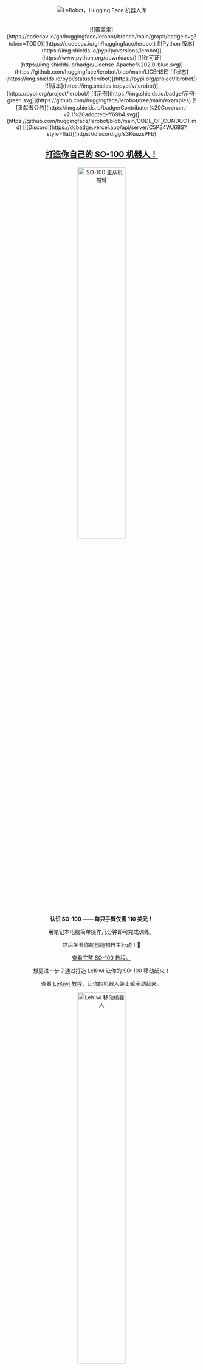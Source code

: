 <p align="center">
  <picture>
    <source media="(prefers-color-scheme: dark)" srcset="media/lerobot-logo-thumbnail.png">
    <source media="(prefers-color-scheme: light)" srcset="media/lerobot-logo-thumbnail.png">
    <img alt="LeRobot，Hugging Face 机器人库" src="media/lerobot-logo-thumbnail.png" style="max-width: 100%;">
  </picture>
  <br/>
  <br/>
</p>
<div align="center">
[![覆盖率](https://codecov.io/gh/huggingface/lerobot/branch/main/graph/badge.svg?token=TODO)](https://codecov.io/gh/huggingface/lerobot)
[![Python 版本](https://img.shields.io/pypi/pyversions/lerobot)](https://www.python.org/downloads/)
[![许可证](https://img.shields.io/badge/License-Apache%202.0-blue.svg)](https://github.com/huggingface/lerobot/blob/main/LICENSE)
[![状态](https://img.shields.io/pypi/status/lerobot)](https://pypi.org/project/lerobot/)
[![版本](https://img.shields.io/pypi/v/lerobot)](https://pypi.org/project/lerobot/)
[![示例](https://img.shields.io/badge/示例-green.svg)](https://github.com/huggingface/lerobot/tree/main/examples)
[![贡献者公约](https://img.shields.io/badge/Contributor%20Covenant-v2.1%20adopted-ff69b4.svg)](https://github.com/huggingface/lerobot/blob/main/CODE_OF_CONDUCT.md)
[![Discord](https://dcbadge.vercel.app/api/server/C5P34WJ68S?style=flat)](https://discord.gg/s3KuuzsPFb)
</div>
<h2 align="center">
    <p><a href="https://github.com/huggingface/lerobot/blob/main/examples/10_use_so100.md">
        打造你自己的 SO-100 机器人！</a></p>
</h2>
<div align="center">
  <img src="media/so100/leader_follower.webp?raw=true" alt="SO-100 主从机械臂" title="SO-100 主从机械臂" width="50%">
  <p><strong>认识 SO-100 —— 每只手臂仅需 110 美元！</strong></p>
  <p>用笔记本电脑简单操作几分钟即可完成训练。</p>
  <p>然后坐看你的创造物自主行动！🤯</p>
  <p><a href="https://github.com/huggingface/lerobot/blob/main/examples/10_use_so100.md">
      查看完整 SO-100 教程。</a></p>
  <p>想更进一步？通过打造 LeKiwi 让你的 SO-100 移动起来！</p>
  <p>查看 <a href="https://github.com/huggingface/lerobot/blob/main/examples/11_use_lekiwi.md">LeKiwi 教程</a>，让你的机器人装上轮子动起来。</p>
  <img src="media/lekiwi/kiwi.webp?raw=true" alt="LeKiwi 移动机器人" title="LeKiwi 移动机器人" width="50%">
</div>
<br/>
<h3 align="center">
    <p>LeRobot：面向现实世界机器人的尖端人工智能</p>
</h3>
---
🤗 LeRobot 旨在为 PyTorch 中的现实世界机器人提供模型、数据集和工具。目标是降低机器人技术的入门门槛，让每个人都能通过共享数据集和预训练模型做出贡献并从中受益。
🤗 LeRobot 包含已被证明可以迁移到现实世界的最先进方法，重点在于模仿学习和强化学习。
🤗 LeRobot 已经提供了一组预训练模型、人类收集的示范数据集和模拟环境，让你无需组装机器人即可开始使用。在接下来的几周内，计划为市场上最经济实惠且功能强大的机器人增加更多现实世界机器人技术的支持。
🤗 LeRobot 在 Hugging Face 社区页面上托管预训练模型和数据集：[huggingface.co/lerobot](https://huggingface.co/lerobot)
#### 模拟环境中的预训练模型示例
<table>
  <tr>
    <td><img src="media/gym/aloha_act.gif" width="100%" alt="ALOHA 环境中的 ACT 策略"/></td>
    <td><img src="media/gym/simxarm_tdmpc.gif" width="100%" alt="SimXArm 环境中的 TDMPC 策略"/></td>
    <td><img src="media/gym/pusht_diffusion.gif" width="100%" alt="PushT 环境中的 Diffusion 策略"/></td>
  </tr>
  <tr>
    <td align="center">ALOHA 环境中的 ACT 策略</td>
    <td align="center">SimXArm 环境中的 TDMPC 策略</td>
    <td align="center">PushT 环境中的 Diffusion 策略</td>
  </tr>
</table>
### 致谢
- 感谢 Tony Zhao、Zipeng Fu 及其同事开源 ACT 策略、ALOHA 环境和数据集。我们的版本改编自 [ALOHA](https://tonyzhaozh.github.io/aloha) 和 [Mobile ALOHA](https://mobile-aloha.github.io)。
- 感谢 Cheng Chi、Zhenjia Xu 及其同事开源 Diffusion 策略、Pusht 环境和数据集，以及 UMI 数据集。我们的版本改编自 [Diffusion Policy](https://diffusion-policy.cs.columbia.edu) 和 [UMI Gripper](https://umi-gripper.github.io)。
- 感谢 Nicklas Hansen、Yunhai Feng 及其同事开源 TDMPC 策略、Simxarm 环境和数据集。我们的版本改编自 [TDMPC](https://github.com/nicklashansen/tdmpc) 和 [FOWM](https://www.yunhaifeng.com/FOWM)。
- 感谢 Antonio Loquercio 和 Ashish Kumar 的早期支持。
- 感谢 [Seungjae (Jay) Lee](https://sjlee.cc/)、[Mahi Shafiullah](https://mahis.life/) 及其同事开源 [VQ-BeT](https://sjlee.cc/vq-bet/) 策略，并帮助我们将代码库适配到我们的仓库中。该策略改编自 [VQ-BeT 仓库](https://github.com/jayLEE0301/vq_bet_official)。
## 安装
下载我们的源代码：
```bash
git clone https://github.com/huggingface/lerobot.git
cd lerobot
```
创建并激活一个 Python 3.10 的虚拟环境，例如使用 [`miniconda`](https://docs.anaconda.com/free/miniconda/index.html)：
```bash
conda create -y -n lerobot python=3.10
conda activate lerobot
```
如果使用 `miniconda` 且环境中没有安装 `ffmpeg`：
```bash
conda install ffmpeg
```
安装 🤗 LeRobot：
```bash
pip install --no-binary=av -e .
```
> **注意：** 如果遇到构建错误，可能需要安装额外的依赖项（`cmake`、`build-essential` 和 `ffmpeg libs`）。在 Linux 上运行：
`sudo apt-get install cmake build-essential python-dev pkg-config libavformat-dev libavcodec-dev libavdevice-dev libavutil-dev libswscale-dev libswresample-dev libavfilter-dev pkg-config`。其他系统请参考：[Compiling PyAV](https://pyav.org/docs/develop/overview/installation.html#bring-your-own-ffmpeg)
对于模拟环境，🤗 LeRobot 提供了可以通过额外安装的 gymnasium 环境：
- [aloha](https://github.com/huggingface/gym-aloha)
- [xarm](https://github.com/huggingface/gym-xarm)
- [pusht](https://github.com/huggingface/gym-pusht)
例如，要安装包含 aloha 和 pusht 的 🤗 LeRobot，使用：
```bash
pip install --no-binary=av -e ".[aloha, pusht]"
```
要使用 [Weights and Biases](https://docs.wandb.ai/quickstart) 进行实验跟踪，请登录：
```bash
wandb login
```
（注意：还需要在配置中启用 WandB。见下文。）
## 快速浏览
```
.
├── examples             # 包含演示示例，从这里开始了解 LeRobot
|   └── advanced         # 包含更多高级示例，适合已经掌握基础的用户
├── lerobot
|   ├── configs          # 包含所有可以在命令行中覆盖的配置类
|   ├── common           # 包含类和工具
|   |   ├── datasets       # 各种人类示范数据集：aloha、pusht、xarm
|   |   ├── envs           # 各种模拟环境：aloha、pusht、xarm
|   |   ├── policies       # 各种策略：act、diffusion、tdmpc
|   |   ├── robot_devices  # 各种真实设备：dynamixel 电机、opencv 摄像头、koch 机器人
|   |   └── utils          # 各种工具
|   └── scripts          # 包含通过命令行执行的函数
|       ├── eval.py                 # 加载策略并在环境中评估
|       ├── train.py                # 通过模仿学习和/或强化学习训练策略
|       ├── control_robot.py        # 远程操作真实机器人，记录数据，运行策略
|       ├── push_dataset_to_hub.py  # 将数据集转换为 LeRobot 数据集格式并上传到 Hugging Face hub
|       └── visualize_dataset.py    # 加载数据集并渲染其示范
├── outputs               # 包含脚本执行结果：日志、视频、模型检查点
└── tests                 # 包含用于持续集成的 pytest 工具
```
### 可视化数据集
查看 [示例 1](./examples/1_load_lerobot_dataset.py)，了解如何使用我们的数据集类，该类会自动从 Hugging Face hub 下载数据。
你也可以通过命令行运行我们的脚本，从 hub 上本地可视化数据集中的片段：
```bash
python lerobot/scripts/visualize_dataset.py \
    --repo-id lerobot/pusht \
    --episode-index 0
```
或者从本地文件夹中的数据集，使用 `root` 选项和 `--local-files-only`（在以下情况下，数据集将在 `./my_local_data_dir/lerobot/pusht` 中搜索）：
```bash
python lerobot/scripts/visualize_dataset.py \
    --repo-id lerobot/pusht \
    --root ./my_local_data_dir \
    --local-files-only 1 \
    --episode-index 0
```
它将打开 `rerun.io` 并显示摄像头流、机器人状态和动作，如下所示：
https://github-production-user-asset-6210df.s3.amazonaws.com/4681518/328035972-fd46b787-b532-47e2-bb6f-fd536a55a7ed.mov?X-Amz-Algorithm=AWS4-HMAC-SHA256&X-Amz-Credential=AKIAVCODYLSA53PQK4ZA%2F20240505%2Fus-east-1%2Fs3%2Faws4_request&X-Amz-Date=20240505T172924Z&X-Amz-Expires=300&X-Amz-Signature=d680b26c532eeaf80740f08af3320d22ad0b8a4e4da1bcc4f33142c15b509eda&X-Amz-SignedHeaders=host&actor_id=24889239&key_id=0&repo_id=748713144
我们的脚本还可以可视化存储在远程服务器上的数据集。更多说明请参见 `python lerobot/scripts/visualize_dataset.py --help`。
### `LeRobotDataset` 格式
`LeRobotDataset` 格式的数据集非常易于使用。它可以从 Hugging Face hub 上的仓库或本地文件夹加载，例如 `dataset = LeRobotDataset("lerobot/aloha_static_coffee")`，并且可以像任何 Hugging Face 和 PyTorch 数据集一样进行索引。例如，`dataset[0]` 将从数据集中检索单个时间帧，包含观察结果和动作，作为 PyTorch 张量，可以直接输入模型。
`LeRobotDataset` 的一个特点是，它不仅可以检索单个帧，还可以基于与索引帧的时间关系检索多个帧，通过设置 `delta_timestamps` 为相对于索引帧的相对时间列表。例如，使用 `delta_timestamps = {"observation.image": [-1, -0.5, -0.2, 0]}`，可以检索给定索引的 4 帧：3 个“先前”帧（1 秒、0.5 秒和 0.2 秒前）和索引帧本身（对应 0 条目）。更多关于 `delta_timestamps` 的细节，请参见示例 [1_load_lerobot_dataset.py](examples/1_load_lerobot_dataset.py)。
在底层，`LeRobotDataset` 格式使用了多种序列化数据的方式，如果你计划更密切地使用这种格式，了解这些方式可能会有所帮助。我们尝试创建一种灵活而简单的数据集格式，涵盖强化学习和机器人技术中的大多数特征和特殊性，无论是在模拟环境还是现实世界中，重点是摄像头和机器人状态，但可以轻松扩展到其他类型的感官输入，只要它们可以用张量表示。
以下是典型 `LeRobotDataset` 实例化 `dataset = LeRobotDataset("lerobot/aloha_static_coffee")` 的重要细节和内部结构组织。具体特征会因数据集而异，但主要方面不变：
```
数据集属性：
  ├ hf_dataset: 一个 Hugging Face 数据集（由 Arrow/parquet 支持）。典型特征示例：
  │  ├ observation.images.cam_high (VideoFrame):
  │  │   VideoFrame = {'path': mp4 视频路径, 'timestamp' (float32): 视频中的时间戳}
  │  ├ observation.state (float32 列表): 机械臂关节位置（例如）
  │  ... (更多观察结果)
  │  ├ action (float32 列表): 机械臂关节目标位置（例如）
  │  ├ episode_index (int64): 该样本的片段索引
  │  ├ frame_index (int64): 该样本在片段中的帧索引；每个片段从 0 开始
  │  ├ timestamp (float32): 片段中的时间戳
  │  ├ next.done (bool): 表示片段结束；每个片段的最后一帧为 True
  │  └ index (int64): 整个数据集中的通用索引
  ├ episode_data_index: 包含每个片段的起始和结束索引的 2 个张量
  │  ├ from (1D int64 张量): 每个片段的第一帧索引 — 形状 (num episodes,) 从 0 开始
  │  └ to: (1D int64 张量): 每个片段的最后一帧索引 — 形状 (num episodes,)
  ├ stats: 数据集中每个特征的统计信息字典（最大值、平均值、最小值、标准差），例如
  │  ├ observation.images.cam_high: {'max': 与维度数相同的张量（例如 `(c, 1, 1)` 用于图像，`(c,)` 用于状态），等等。}
  │  ...
  ├ info: 数据集的元数据字典
  │  ├ codebase_version (str): 记录创建数据集时使用的代码库版本
  │  ├ fps (float): 数据集记录/同步的帧率
  │  ├ video (bool): 指示帧是否编码为 mp4 视频文件以节省空间或存储为 png 文件
  │  └ encoding (dict): 如果是视频，记录使用 ffmpeg 编码视频的主要选项
  ├ videos_dir (Path): 存储/访问 mp4 视频或 png 图像的位置
  └ camera_keys (字符串列表): 访问数据集中摄像头特征的键（例如 `["observation.images.cam_high", ...]`）
```
`LeRobotDataset` 使用几种广泛使用的文件格式序列化其各个部分，即：
- hf_dataset 使用 Hugging Face 数据集库序列化为 parquet
- 视频存储为 mp4 格式以节省空间
- 元数据存储为纯 json/jsonl 文件
数据集可以无缝上传/下载到 HuggingFace hub。要在本地数据集上工作，如果不在默认的 `~/.cache/huggingface/lerobot` 位置，可以使用 `root` 参数指定其位置。
### 评估预训练策略
查看 [示例 2](./examples/2_evaluate_pretrained_policy.py)，了解如何从 Hugging Face hub 下载预训练策略，并在其对应环境中运行评估。
我们还提供了一个功能更强大的脚本，可以在同一 rollout 期间并行评估多个环境。以下是一个在 [lerobot/diffusion_pusht](https://huggingface.co/lerobot/diffusion_pusht) 上托管的预训练模型的示例：
```bash
python lerobot/scripts/eval.py \
    --policy.path=lerobot/diffusion_pusht \
    --env.type=pusht \
    --eval.batch_size=10 \
    --eval.n_episodes=10 \
    --policy.use_amp=false \
    --policy.device=cuda


```
注意：训练完自己的策略后，可以使用以下命令重新评估检查点：
```bash
python lerobot/scripts/eval.py --policy.path={OUTPUT_DIR}/checkpoints/last/pretrained_model
```
更多说明请参见 `python lerobot/scripts/eval.py --help`。
### 训练自己的策略
查看 [示例 3](./examples/3_train_policy.py)，了解如何使用我们的核心库在 Python 中训练模型，以及 [示例 4](./examples/4_train_policy_with_script.md)，了解如何通过命令行使用我们的训练脚本。
要使用 wandb 记录训练和评估曲线，请确保已运行 `wandb login` 作为一次性设置步骤。然后，在运行上述训练命令时，通过添加 `--wandb.enable=true` 在配置中启用 WandB。
终端中还会以黄色显示指向 wandb 日志的链接。以下是它们在浏览器中的示例。请同时查看了解日志中常用指标的解释。
注意：为了效率，训练期间每个检查点仅评估少量片段。你可以使用 `--eval.n_episodes=500` 来评估比默认更多的片段。或者在训练后，你可能希望在更多片段上重新评估最佳检查点或更改评估设置。更多说明请参见 `python lerobot/scripts/eval.py --help`。
#### 复现最先进（SOTA）结果
我们在 [hub 页面](https://huggingface.co/lerobot) 提供了一些预训练策略，可以达到最先进的性能。你可以通过加载其运行的配置来复现它们的训练。只需运行：
```bash
python lerobot/scripts/train.py --config_path=lerobot/diffusion_pusht
```
即可复现 Diffusion Policy 在 PushT 任务上的 SOTA 结果。
## 贡献
如果你想为 🤗 LeRobot 做出贡献，请查看我们的[贡献指南](https://github.com/huggingface/lerobot/blob/main/CONTRIBUTING.md)。
### 添加预训练策略
训练完策略后，你可以使用类似 `${hf_user}/${repo_name}` 的 hub id（例如 [lerobot/diffusion_pusht](https://huggingface.co/lerobot/diffusion_pusht)）将其上传到 Hugging Face hub。
首先需要找到位于实验目录中的检查点文件夹（例如 `outputs/train/2024-05-05/20-21-12_aloha_act_default/checkpoints/002500`）。其中有一个 `pretrained_model` 目录，应包含：
- `config.json`：策略配置的序列化版本（遵循策略的数据类配置）。
- `model.safetensors`：一组 `torch.nn.Module` 参数，以 [Hugging Face Safetensors](https://huggingface.co/docs/safetensors/index) 格式保存。
- `train_config.json`：包含训练使用的所有参数的统一配置。策略配置应与 `config.json` 完全匹配。这对于想要评估你的策略或复现结果的人很有用。
要将这些上传到 hub，运行以下命令：
```bash
huggingface-cli upload ${hf_user}/${repo_name} path/to/pretrained_model
```
查看 [eval.py](https://github.com/huggingface/lerobot/blob/main/lerobot/scripts/eval.py) 了解其他人如何使用你的策略的示例。
### 通过性能分析改进代码
以下是一个代码片段示例，用于分析策略评估的性能：
```python
from torch.profiler import profile, record_function, ProfilerActivity
def trace_handler(prof):
    prof.export_chrome_trace(f"tmp/trace_schedule_{prof.step_num}.json")
with profile(
    activities=[ProfilerActivity.CPU, ProfilerActivity.CUDA],
    schedule=torch.profiler.schedule(
        wait=2,
        warmup=2,
        active=3,
    ),
    on_trace_ready=trace_handler
) as prof:
    with record_function("eval_policy"):
        for i in range(num_episodes):
            prof.step()
            # 插入要分析的代码，可能是 eval_policy 函数的整个主体
```
## 引用
如果你想，可以引用这项工作：
```bibtex
@misc{cadene2024lerobot,
    author = {Cadene, Remi and Alibert, Simon and Soare, Alexander and Gallouedec, Quentin and Zouitine, Adil and Wolf, Thomas},
    title = {LeRobot: State-of-the-art Machine Learning for Real-World Robotics in Pytorch},
    howpublished = "\url{https://github.com/huggingface/lerobot}",
    year = {2024}
}
```
此外，如果你使用了任何特定的策略架构、预训练模型或数据集，建议引用原始工作的作者，如下所示：
- [Diffusion Policy](https://diffusion-policy.cs.columbia.edu)
```bibtex
@article{chi2024diffusionpolicy,
	author = {Cheng Chi and Zhenjia Xu and Siyuan Feng and Eric Cousineau and Yilun Du and Benjamin Burchfiel and Russ Tedrake and Shuran Song},
	title ={Diffusion Policy: Visuomotor Policy Learning via Action Diffusion},
	journal = {The International Journal of Robotics Research},
	year = {2024},
}
```
- [ACT 或 ALOHA](https://tonyzhaozh.github.io/aloha)
```bibtex
@article{zhao2023learning,
  title={Learning fine-grained bimanual manipulation with low-cost hardware},
  author={Zhao, Tony Z and Kumar, Vikash and Levine, Sergey and Finn, Chelsea},
  journal={arXiv preprint arXiv:2304.13705},
  year={2023}
}
```
- [TDMPC](https://www.nicklashansen.com/td-mpc/)
```bibtex
@inproceedings{Hansen2022tdmpc,
	title={Temporal Difference Learning for Model Predictive Control},
	author={Nicklas Hansen and Xiaolong Wang and Hao Su},
	booktitle={ICML},
	year={2022}
}
```
- [VQ-BeT](https://sjlee.cc/vq-bet/)
```bibtex
@article{lee2024behavior,
  title={Behavior generation with latent actions},
  author={Lee, Seungjae and Wang, Yibin and Etukuru, Haritheja and Kim, H Jin and Shafiullah, Nur Muhammad Mahi and Pinto, Lerrel},
  journal={arXiv preprint arXiv:2403.03181},
  year={2024}
}
```
## Star 历史
[![Star History Chart](https://api.star-history.com/svg?repos=huggingface/lerobot&type=Timeline)](https://star-history.com/#huggingface/lerobot&Timeline)
